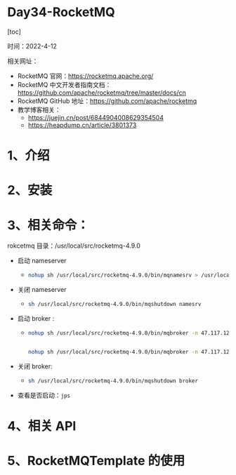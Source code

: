 # Day34-RocketMQ

[toc]

时间：2022-4-12

相关网址：

- RocketMQ 官网：https://rocketmq.apache.org/
- RocketMQ 中文开发者指南文档：https://github.com/apache/rocketmq/tree/master/docs/cn
- RocketMQ GitHub 地址：https://github.com/apache/rocketmq
- 教学博客相关：
  - https://juejin.cn/post/6844904008629354504
  - https://heapdump.cn/article/3801373



# 1、介绍



# 2、安装



# 3、相关命令：

rokcetmq 目录：/usr/local/src/rocketmq-4.9.0

- 启动 nameserver

  - ```sh
    nohup sh /usr/local/src/rocketmq-4.9.0/bin/mqnamesrv > /usr/local/src/rocketmq-4.9.0/logs/mqnamesrv.log 2>&1 &
    ```

- 关闭 nameserver

  - ```sh
    sh /usr/local/src/rocketmq-4.9.0/bin/mqshutdown namesrv
    ```

- 启动 broker :

  - ```sh
    nohup sh /usr/local/src/rocketmq-4.9.0/bin/mqbroker -n 47.117.128.238:9876 autoCreateTopicEnable=true > /usr/local/src/rocketmq-4.9.0/logs/mqbroker.log 2>&1 &
    
    
    nohup sh /usr/local/src/rocketmq-4.9.0/bin/mqbroker -n 47.117.128.238:9876 -c conf/broker_joker.properties > /usr/local/src/rocketmq-4.9.0/logs/mqbroker.log 2>&1 &
    
    ```

- 关闭 broker:

  - ```sh
    sh /usr/local/src/rocketmq-4.9.0/bin/mqshutdown broker
    ```

- 查看是否启动：`jps`





# 4、相关 API



# 5、RocketMQTemplate 的使用



